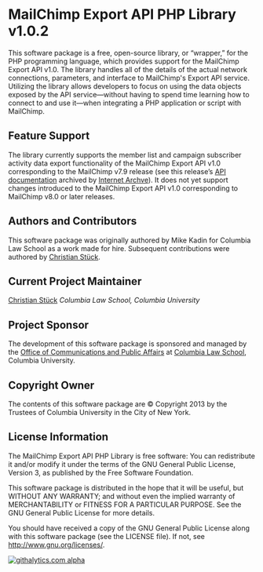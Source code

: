 MailChimp Export API PHP Library v1.0.2
===========================

This software package is a free, open-source library, or &ldquo;wrapper,&rdquo;
for the PHP programming language, which provides support for the MailChimp
Export API v1.0. The library handles all of the details of the actual network
connections, parameters, and interface to MailChimp's Export API service.
Utilizing the library allows developers to focus on using the data objects
exposed by the API service&mdash;without having to spend time learning how to
connect to and use it&mdash;when integrating a PHP application or script
with MailChimp.

Feature Support
---------------

The library currently supports the member list and campaign subscriber activity
data export functionality of the MailChimp Export API v1.0 corresponding to the
MailChimp v7.9 release (see this release&rsquo;s
[API documentation](http://web.archive.org/web/20130124182745/http://apidocs.mailchimp.com/export/1.0/)
archived by [Internet Archve](http://archive.org)).
It does not yet support changes introduced to the MailChimp Export API v1.0
corresponding to MailChimp v8.0 or later releases.

Authors and Contributors
------------------------

This software package was originally authored by Mike Kadin for
Columbia Law School as a work made for hire. Subsequent contributions were
authored by [Christian St&uuml;ck](christian.stuck@columbia.edu).

Current Project Maintainer
--------------------------

[Christian St&uuml;ck](christian.stuck@columbia.edu)
*Columbia Law School, Columbia University*

Project Sponsor
---------------

The development of this software package is sponsored and managed by the
[Office of Communications and Public Affairs](http://www.law.columbia.edu/communications)
at [Columbia Law School](http://www.law.columbia.edu), Columbia University.

Copyright Owner
---------------

The contents of this software package are &copy; Copyright 2013 by the
Trustees of Columbia University in the City of New York.

License Information
-------------------

The MailChimp Export API PHP Library is free software: You can redistribute
it and/or modify it under the terms of the GNU General Public License,
Version 3, as published by the Free Software Foundation.

This software package is distributed in the hope that it will be useful,
but WITHOUT ANY WARRANTY; and without even the implied warranty of
MERCHANTABILITY or FITNESS FOR A PARTICULAR PURPOSE. See the
GNU General Public License for more details.

You should have received a copy of the GNU General Public License
along with this software package (see the LICENSE file). If not,
see <http://www.gnu.org/licenses/>.

[![githalytics.com alpha](https://cruel-carlota.pagodabox.com/3a35976cbccc883c12204a179a9304dd "githalytics.com")](http://githalytics.com/columbialawschool/mailchimp-export-api-php)
